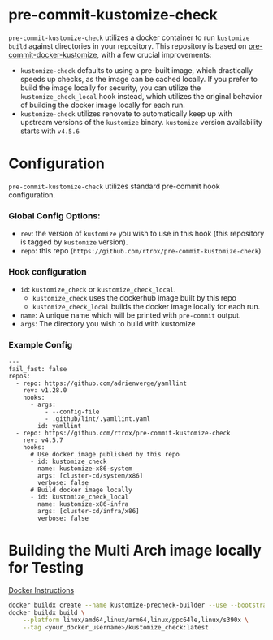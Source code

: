 # pre-commit-kustomize-check

`pre-commit-kustomize-check` utilizes a docker container to run `kustomize build` against directories in your repository. This repository is based on [pre-commit-docker-kustomize](https://github.com/dmitri-lerko/pre-commit-docker-kustomize),
with a few crucial improvements:
- `kustomize-check` defaults to using a pre-built image, which drastically speeds up checks, as the image can be cached locally. If you prefer to build the image locally for security, you can utilize the `kustomize_check_local` hook instead, which utilizes the original behavior of building the docker image locally for each run.
- `kustomize-check` utilizes renovate to automatically keep up with upstream versions of the `kustomize` binary. `kustomize` version availability starts with `v4.5.6`

# Configuration

`pre-commit-kustomize-check` utilizes standard pre-commit hook configuration.

### Global Config Options:
- `rev`: the version of `kustomize` you wish to use in this hook (this repository is tagged by `kustomize` version).
- `repo`: this repo (`https://github.com/rtrox/pre-commit-kustomize-check`)

### Hook configuration
- `id`: `kustomize_check` or `kustomize_check_local`.
  - `kustomize_check` uses the dockerhub image built by this repo
  - `kustomize_check_local` builds the docker image locally for each run.
- `name`: A unique name which will be printed with `pre-commit` output.
- `args`: The directory you wish to build with kustomize

### Example Config
```
---
fail_fast: false
repos:
  - repo: https://github.com/adrienverge/yamllint
    rev: v1.28.0
    hooks:
      - args:
          - --config-file
          - .github/lint/.yamllint.yaml
        id: yamllint
  - repo: https://github.com/rtrox/pre-commit-kustomize-check
    rev: v4.5.7
    hooks:
      # Use docker image published by this repo
      - id: kustomize_check
        name: kustomize-x86-system
        args: [cluster-cd/system/x86]
        verbose: false
      # Build docker image locally
      - id: kustomize_check_local
        name: kustomize-x86-infra
        args: [cluster-cd/infra/x86]
        verbose: false
```


# Building the Multi Arch image locally for Testing
[Docker Instructions](https://www.docker.com/blog/how-to-rapidly-build-multi-architecture-images-with-buildx/#:~:text=Building%20Multi%2DArchitecture%20Images%20with,manifest%20list%20to%20Docker%20Hub.)
```bash
docker buildx create --name kustomize-precheck-builder --use --bootstrap
docker buildx build \
    --platform linux/amd64,linux/arm64,linux/ppc64le,linux/s390x \
    --tag <your_docker_username>/kustomize_check:latest .
```